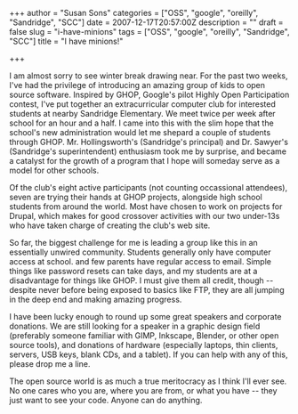+++
author = "Susan Sons"
categories = ["OSS", "google", "oreilly", "Sandridge", "SCC"]
date = 2007-12-17T20:57:00Z
description = ""
draft = false
slug = "i-have-minions"
tags = ["OSS", "google", "oreilly", "Sandridge", "SCC"]
title = "I have minions!"

+++

I am almost sorry to see winter break drawing near. For the past two weeks, I've had the privilege of introducing an amazing group of kids to open source software. Inspired by GHOP, Google's pilot Highly Open Participation contest, I've put together an extracurricular computer club for interested students at nearby Sandridge Elementary. We meet twice per week after school for an hour and a half.  I came into this with the slim hope that the school's new administration would let me shepard a couple of students through GHOP. Mr. Hollingsworth's (Sandridge's principal) and Dr. Sawyer's (Sandridge's superintendent) enthusiasm took me by surprise, and became a catalyst for the growth of a program that I hope will someday serve as a model for other schools.

Of the club's eight active participants (not counting occassional attendees), seven are trying their hands at GHOP projects, alongside high school students from around the world. Most have chosen to work on projects for Drupal, which makes for good crossover activities with our two under-13s who have taken charge of creating the club's web site.

So far, the biggest challenge for me is leading a group like this in an essentially unwired community. Students generally only have computer access at school. and few parents have regular access to email. Simple things like password resets can take days, and my students are at a disadvantage for things like GHOP. I must give them all credit, though -- despite never before being exposed to basics like FTP, they are all jumping in the deep end and making amazing progress.

I have been lucky enough to round up some great speakers and corporate donations. We are still looking for a speaker in a graphic design field (preferably someone familiar with GIMP, Inkscape, Blender, or other open source tools), and donations of hardware (especially laptops, thin clients, servers, USB keys, blank CDs, and a tablet). If you can help with any of this, please drop me a line.

The open source world is as much a true meritocracy as I think I'll ever see. No one cares who you are, where you are from, or what you have -- they just want to see your code. Anyone can do anything.

